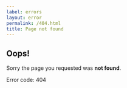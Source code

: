 ```yaml
---
label: errors
layout: error
permalink: /404.html
title: Page not found
---
```


## Oops!

Sorry the page you requested was **not found**.

Error code: 404